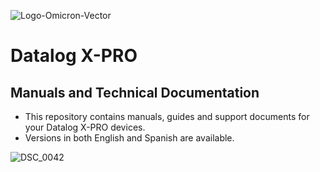 ![Logo-Omicron-Vector](https://github.com/Omicron-IoT-Solutions/Kontrolog/assets/141452095/547ede81-affa-4bfe-9f5f-5f30b309bf54)
# Datalog X-PRO
## Manuals and Technical Documentation
- This repository contains manuals, guides and support documents for your Datalog X-PRO devices.
- Versions in both English and Spanish are available.

![DSC_0042](https://github.com/Omicron-IoT-Solutions/Datalog-X-PRO/assets/141452095/b592e483-381b-4f14-89ca-5f5144c9d598)
